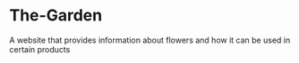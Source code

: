# The-Garden
A website that provides information about flowers and how it can be used in certain products
